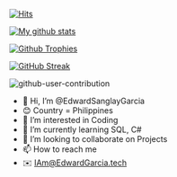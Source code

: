 [![Hits](https://hits.seeyoufarm.com/api/count/incr/badge.svg?url=https%3A%2F%2Fgithub.com%2FAXELXDEVcount_bg=%2379C83D&title_bg=%230084FF&icon=arduino.svg&icon_color=%2300FF20&title=Stalks&edge_flat2=false)](https://hits.seeyoufarm.com)

[![My github stats](https://github-readme-stats.vercel.app/api?username=EdwardSanglayGarcia&count_private=true&show_icons=true&theme=radical&include_all_commits=true&custom_title=𝗦𝗮𝗿𝗸𝗮𝘂𝘁+Github+Stats)](https://github.com/EdwardSanglayGarcia)

[![Github Trophies](https://github-profile-trophy.vercel.app/?username=EdwardSanglayGarcia&theme=darkhub&no-bg=true&margin-w=15&margin-h=10&row=1&column=6&count_private=true)](https://github.com/ryo-ma/github-profile-trophy)

[![GitHub Streak](http://github-readme-streak-stats.herokuapp.com?user=EdwardSanglayGarcia&theme=black-ice)](https://git.io/streak-stats)

![github-user-contribution](https://user-images.githubusercontent.com/42932255/216576374-88ecf050-2f95-490f-b05b-30004f264599.svg)



- 👋 Hi, I’m @EdwardSanglayGarcia
- 😊 Country = Philippines
- 👀 I’m interested in Coding
- 🌱 I’m currently learning SQL, C#
- 💞️ I’m looking to collaborate on Projects
- 📫 How to reach me
- ✉️ IAm@EdwardGarcia.tech
